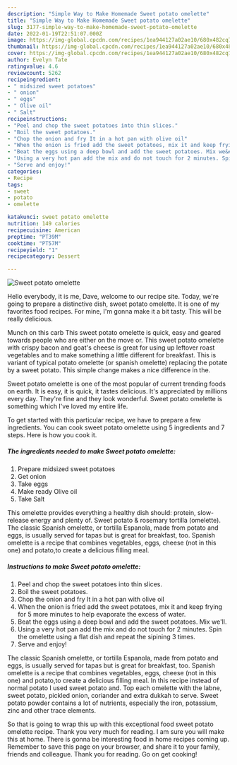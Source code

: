 ```yaml
---
description: "Simple Way to Make Homemade Sweet potato omelette"
title: "Simple Way to Make Homemade Sweet potato omelette"
slug: 3177-simple-way-to-make-homemade-sweet-potato-omelette
date: 2022-01-19T22:51:07.000Z
image: https://img-global.cpcdn.com/recipes/1ea944127a02ae10/680x482cq70/sweet-potato-omelette-recipe-main-photo.jpg
thumbnail: https://img-global.cpcdn.com/recipes/1ea944127a02ae10/680x482cq70/sweet-potato-omelette-recipe-main-photo.jpg
cover: https://img-global.cpcdn.com/recipes/1ea944127a02ae10/680x482cq70/sweet-potato-omelette-recipe-main-photo.jpg
author: Evelyn Tate
ratingvalue: 4.6
reviewcount: 5262
recipeingredient:
- " midsized sweet potatoes"
- " onion"
- " eggs"
- " Olive oil"
- " Salt"
recipeinstructions:
- "Peel and chop the sweet potatoes into thin slices."
- "Boil the sweet potatoes."
- "Chop the onion and fry It in a hot pan with olive oil"
- "When the onion is fried add the sweet potatoes, mix it and keep frying for 5 more minutes to help evaporate the excess of water."
- "Beat the eggs using a deep bowl and add the sweet potatoes. Mix we&#39;ll."
- "Using a very hot pan add the mix and do not touch for 2 minutes. Spin the omelette using a flat dish and repeat the sipining 3 times."
- "Serve and enjoy!"
categories:
- Recipe
tags:
- sweet
- potato
- omelette

katakunci: sweet potato omelette 
nutrition: 149 calories
recipecuisine: American
preptime: "PT39M"
cooktime: "PT57M"
recipeyield: "1"
recipecategory: Dessert

---
```



![Sweet potato omelette](https://img-global.cpcdn.com/recipes/1ea944127a02ae10/680x482cq70/sweet-potato-omelette-recipe-main-photo.jpg)

Hello everybody, it is me, Dave, welcome to our recipe site. Today, we're going to prepare a distinctive dish, sweet potato omelette. It is one of my favorites food recipes. For mine, I'm gonna make it a bit tasty. This will be really delicious.

Munch on this carb This sweet potato omelette is quick, easy and geared towards people who are either on the move or. This sweet potato omelette with crispy bacon and goat&#39;s cheese is great for using up leftover roast vegetables and to make something a little different for breakfast. This is variant of typical potato omelette (or spanish omelette) replacing the potate by a sweet potato. This simple change makes a nice difference in the.

Sweet potato omelette is one of the most popular of current trending foods on earth. It is easy, it is quick, it tastes delicious. It's appreciated by millions every day. They're fine and they look wonderful. Sweet potato omelette is something which I've loved my entire life.


To get started with this particular recipe, we have to prepare a few ingredients. You can cook sweet potato omelette using 5 ingredients and 7 steps. Here is how you cook it.

<!--inarticleads1-->

##### The ingredients needed to make Sweet potato omelette:

1. Prepare  midsized sweet potatoes
1. Get  onion
1. Take  eggs
1. Make ready  Olive oil
1. Take  Salt


This omelette provides everything a healthy dish should: protein, slow-release energy and plenty of. Sweet potato &amp; rosemary tortilla (omelette). The classic Spanish omelette, or tortilla Espanola, made from potato and eggs, is usually served for tapas but is great for breakfast, too. Spanish omelette is a recipe that combines vegetables, eggs, cheese (not in this one) and potato,to create a delicious filling meal. 

<!--inarticleads2-->

##### Instructions to make Sweet potato omelette:

1. Peel and chop the sweet potatoes into thin slices.
1. Boil the sweet potatoes.
1. Chop the onion and fry It in a hot pan with olive oil
1. When the onion is fried add the sweet potatoes, mix it and keep frying for 5 more minutes to help evaporate the excess of water.
1. Beat the eggs using a deep bowl and add the sweet potatoes. Mix we&#39;ll.
1. Using a very hot pan add the mix and do not touch for 2 minutes. Spin the omelette using a flat dish and repeat the sipining 3 times.
1. Serve and enjoy!


The classic Spanish omelette, or tortilla Espanola, made from potato and eggs, is usually served for tapas but is great for breakfast, too. Spanish omelette is a recipe that combines vegetables, eggs, cheese (not in this one) and potato,to create a delicious filling meal. In this recipe instead of normal potato I used sweet potato and. Top each omelette with the labne, sweet potato, pickled onion, coriander and extra dukkah to serve. Sweet potato powder contains a lot of nutrients, especially the iron, potassium, zinc and other trace elements. 

So that is going to wrap this up with this exceptional food sweet potato omelette recipe. Thank you very much for reading. I am sure you will make this at home. There is gonna be interesting food in home recipes coming up. Remember to save this page on your browser, and share it to your family, friends and colleague. Thank you for reading. Go on get cooking!
